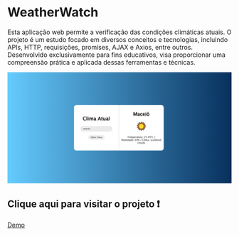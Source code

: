 # WeatherWatch
Esta aplicação web permite a verificação das condições climáticas atuais. O projeto é um estudo focado em diversos conceitos e tecnologias, incluindo APIs, HTTP, requisições, promises, AJAX e Axios, entre outros. Desenvolvido exclusivamente para fins educativos, visa proporcionar uma compreensão prática e aplicada dessas ferramentas e técnicas.

<img src="src/img/image.png" alt="">

## Clique aqui para visitar o projeto ❗
<a href="https://victorbrasileiroo.github.io/WeatherWatch/">Demo</a>

